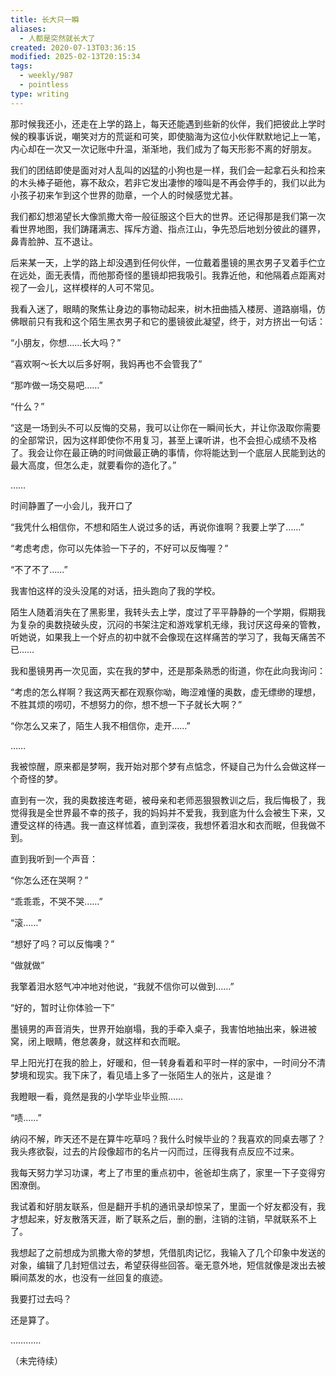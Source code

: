 ```yaml
---
title: 长大只一瞬
aliases:
  - 人都是突然就长大了
created: 2020-07-13T03:36:15
modified: 2025-02-13T20:15:34
tags:
  - weekly/987
  - pointless
type: writing
---
```


那时候我还小，还走在上学的路上，每天还能遇到些新的伙伴，我们把彼此上学时候的糗事诉说，嘲笑对方的荒诞和可笑，即使脑海为这位小伙伴默默地记上一笔，内心却在一次又一次记账中升温，渐渐地，我们成为了每天形影不离的好朋友。

我们的团结即使是面对对人乱叫的凶猛的小狗也是一样，我们会一起拿石头和捡来的木头棒子砸他，寡不敌众，若非它发出凄惨的嚎叫是不再会停手的，我们以此为小孩子初来乍到这个世界的勋章，一个人的时候感觉尤甚。

我们都幻想渴望长大像凯撒大帝一般征服这个巨大的世界。还记得那是我们第一次看世界地图，我们踌躇满志、挥斥方遒、指点江山，争先恐后地划分彼此的疆界，鼻青脸肿、互不退让。

后来某一天，上学的路上却没遇到任何伙伴，一位戴着墨镜的黑衣男子叉着手伫立在远处，面无表情，而他那奇怪的墨镜却把我吸引。我靠近他，和他隔着点距离对视了一会儿，这样模样的人可不常见。

我看入迷了，眼睛的聚焦让身边的事物动起来，树木扭曲插入楼房、道路崩塌，仿佛眼前只有我和这个陌生黑衣男子和它的墨镜彼此凝望，终于，对方挤出一句话：

“小朋友，你想……长大吗？”

“喜欢啊～长大以后多好啊，我妈再也不会管我了”

“那咋做一场交易吧……”

“什么？”

“这是一场到头不可以反悔的交易，我可以让你在一瞬间长大，并让你汲取你需要的全部常识，因为这样即使你不用复习，甚至上课听讲，也不会担心成绩不及格了。我会让你在最正确的时间做最正确的事情，你将能达到一个底层人民能到达的最大高度，但怎么走，就要看你的造化了。”

……

时间静置了一小会儿，我开口了

“我凭什么相信你，不想和陌生人说过多的话，再说你谁啊？我要上学了……”

“考虑考虑，你可以先体验一下子的，不好可以反悔喔？”

“不了不了……”

我害怕这样的没头没尾的对话，扭头跑向了我的学校。

陌生人随着消失在了黑影里，我转头去上学，度过了平平静静的一个学期，假期我为复杂的奥数挠破头皮，沉闷的书架注定和游戏掌机无缘，我讨厌这母亲的管教，听她说，如果我上一个好点的初中就不会像现在这样痛苦的学习了，我每天痛苦不已……

我和墨镜男再一次见面，实在我的梦中，还是那条熟悉的街道，你在此向我询问：

“考虑的怎么样啊？我这两天都在观察你呦，晦涩难懂的奥数，虚无缥缈的理想，不胜其烦的唠叨，不想努力的你，想不想一下子就长大啊？”

“你怎么又来了，陌生人我不相信你，走开……”

……

我被惊醒，原来都是梦啊，我开始对那个梦有点惦念，怀疑自己为什么会做这样一个奇怪的梦。

直到有一次，我的奥数接连考砸，被母亲和老师恶狠狠教训之后，我后悔极了，我觉得我是全世界最不幸的孩子，我的妈妈并不爱我，我到底为什么会被生下来，又遭受这样的待遇。我一直这样怵着，直到深夜，我想怀着泪水和衣而眠，但我做不到。

直到我听到一个声音：

“你怎么还在哭啊？”

“乖乖乖，不哭不哭……”

“滚……”

“想好了吗？可以反悔噢？”

“做就做”

我擎着泪水怒气冲冲地对他说，“我就不信你可以做到……”

“好的，暂时让你体验一下”

墨镜男的声音消失，世界开始崩塌，我的手牵入桌子，我害怕地抽出来，躲进被窝，闭上眼睛，倦怠袭身，就这样和衣而眠。

早上阳光打在我的脸上，好暖和，但一转身看着和平时一样的家中，一时间分不清梦境和现实。我下床了，看见墙上多了一张陌生人的张片，这是谁？

我瞪眼一看，竟然是我的小学毕业毕业照……

“啧……”

纳闷不解，昨天还不是在算牛吃草吗？我什么时候毕业的？我喜欢的同桌去哪了？我头疼欲裂，过去的片段像超市的名片一闪而过，压得我有点反应不过来。

我每天努力学习功课，考上了市里的重点初中，爸爸却生病了，家里一下子变得穷困潦倒。

我试着和好朋友联系，但是翻开手机的通讯录却惊呆了，里面一个好友都没有，我才想起来，好友散落天涯，断了联系之后，删的删，注销的注销，早就联系不上了。

我想起了之前想成为凯撒大帝的梦想，凭借肌肉记忆，我输入了几个印象中发送的对象，编辑了几封短信过去，希望获得些回答。毫无意外地，短信就像是泼出去被瞬间蒸发的水，也没有一丝回复的痕迹。

我要打过去吗？

还是算了。

…………

（未完待续）
